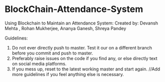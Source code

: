 # BlockChain-Attendance-System
Using Blockchain to Maintain an Attendance System:
Created by: Devansh Mehta , Rohan Mukherjee, Ananya Ganesh, Shreya Pandey


Guidelines: 
1. Do not ever directly push to master. Test it our on a different branch before you commit and push to master.
2. Preferably raise issues on the code if you find any, or else directly text on social media platforms.
3. If you mess up, reset to the latest working master and start again. 
//Add more guidelines if you feel anything else is necessary.
